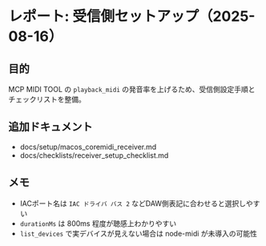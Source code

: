 # レポート: 受信側セットアップ（2025-08-16）

## 目的
MCP MIDI TOOL の `playback_midi` の発音率を上げるため、受信側設定手順とチェックリストを整備。

## 追加ドキュメント
- docs/setup/macos_coremidi_receiver.md
- docs/checklists/receiver_setup_checklist.md

## メモ
- IACポート名は `IAC ドライバ バス 2` などDAW側表記に合わせると選択しやすい
- `durationMs` は 800ms 程度が聴感上わかりやすい
- `list_devices` で実デバイスが見えない場合は node-midi が未導入の可能性
